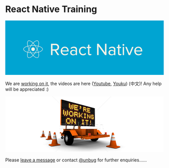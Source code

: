 # React Native Training

![](QQ20160705-3.png)

We are [working on it](https://www.gitbook.com/book/unbug/react-native-training/details), the videos are here ([Youtube](https://www.youtube.com/playlist?list=PLC_rYRxEnwQGLQqrHR0aho33U6DCeJamC), [Youku](http://www.youku.com/playlist_show/id_27615900.html)) (中文)! Any help will be appreciated :)

![](QQ20160630-5.png)

Please [leave a message](https://www.gitbook.com/book/unbug/react-native-training/discussions) or contact [@unbug](https://github.com/unbug) for further enquiries......